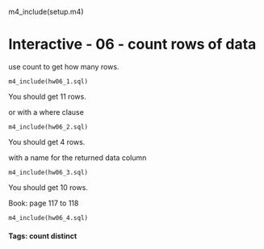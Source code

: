 m4_include(setup.m4)

# Interactive - 06 - count rows of data

use count to get how many rows.

```
m4_include(hw06_1.sql)
```

You should get 11 rows.

or with a where clause

```
m4_include(hw06_2.sql)
```

You should get 4 rows.

with a name for the returned data column

```
m4_include(hw06_3.sql)
```

You should get 10 rows.

Book: page 117 to 118

``` 
m4_include(hw06_4.sql)
```

#### Tags: count distinct
